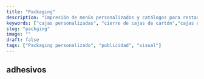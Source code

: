```yaml
---
title: "Packaging"
description: "Impresión de menús personalizados y catálogos para restaurantes con diseño profesional. Ofrecemos calidad y rapidez. ¡Solicita tu presupuesto!"
keywords: ["cajas personalizadas", "cierre de cajas de cartón","cajas de cartón para envíos","packaging personalizado","cajas de cartón personalizadas"]
slug: "packging"
image: ""
draft: false
tags: ["Packaging personalizado", "publicidad", "visual"]
---
```


## adhesivos